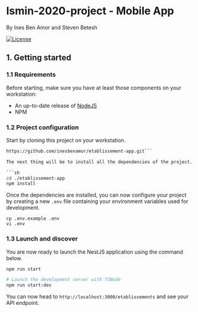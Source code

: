 # Ismin-2020-project - Mobile App
By Ines Ben Amor and Steven Betesh

[![License](https://img.shields.io/github/license/saluki/nestjs-template.svg)](https://github.com/saluki/nestjs-template/blob/master/LICENSE)


## 1. Getting started

### 1.1 Requirements

Before starting, make sure you have at least those components on your workstation:

- An up-to-date release of [NodeJS](https://nodejs.org/)
- NPM
 
### 1.2 Project configuration

Start by cloning this project on your workstation.

``` sh
https://github.com/inesbenamor/etablissement-app.git```

The next thing will be to install all the dependencies of the project.

```sh
cd ./etablissement-app
npm install
```

Once the dependencies are installed, you can now configure your project by creating a new `.env` file containing your environment variables used for development.

```
cp .env.example .env
vi .env
```

### 1.3 Launch and discover

You are now ready to launch the NestJS application using the command below.

```sh
npm run start

# Launch the development server with TSNode
npm run start:dev
```

You can now head to `http://localhost:3000/etablissements` and see your API endpoint. 

